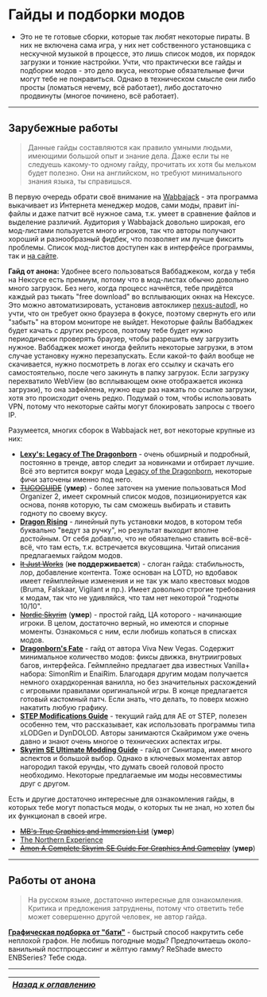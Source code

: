 # Гайды и подборки модов

+ Это не те готовые сборки, которые так любят некоторые пираты. В них не включена сама игра, у них нет собственного установщика с нескучной музыкой в процессе, это лишь список модов, их порядок загрузки и тонкие настройки. Учти, что практически все гайды и подборки модов - это дело вкуса, некоторые обязательные фичи могут тебе не понравиться. Однако в техническом смысле они либо просты (ломаться нечему, всё работает), либо достаточно продвинуты (многое починено, всё работает).

------

## Зарубежные работы

> Данные гайды составляются как правило умными людьми, имеющими большой опыт и знание дела. Даже если ты не следуешь какому-то одному гайду, прочитать их хотя бы мельком будет полезно. Они на английском, но требуют минимального знания языка, ты справишься.

В первую очередь обрати своё внимание на [Wabbajack](https://www.wabbajack.org) - эта программа выкачивает из Интернета менеджер модов, сами моды, правит ini-файлы и даже патчит всё нужное сама, т.к. умеет в сравнение файлов и выделение различий. Аудитория у Wabbajack довольно широкая, его мод-листами пользуется много игроков, так что авторы получают хороший и разнообразный фидбек, что позволяет им лучше фиксить проблемы. Список мод-листов доступен как в интерфейсе программы, так и [на сайте](https://www.wabbajack.org/gallery).

**Гайд от анона:** Удобнее всего пользоваться Ваббаджеком, когда у тебя на Нексусе есть премиум, потому что в мод-листах обычно довольно много загрузок. Без него, когда процесс начнётся, тебе придётся каждый раз тыкать "free download" во всплывающих окнах на Нексусе. Это можно автоматизировать, установив автокликер [nexus-autodl](https://parsiad.ca/nexus-autodl/), но учти, что он требует окно браузера в фокусе, поэтому свернуть его или "забыть" на втором мониторе не выйдет. Некоторые файлы Ваббаджек будет качать с других ресурсов, поэтому тебе будет нужно периодически проверять браузер, чтобы разрешить ему загрузить нужное. Ваббаджек может иногда фейлить некоторые загрузки, в этом случае установку нужно перезапускать. Если какой-то файл вообще не скачивается, нужно посмотреть в логах его ссылку и скачать его самостоятельно, после чего закинуть в папку загрузок. Если загрузку перехватило WebView (во всплывающем окне отображается иконка загрузки), то она зафейлена, нужно еще раз нажать по ссылке загрузки, хотя это происходит очень редко. Подумай о том, чтобы использовать VPN, потому что некоторые сайты могут блокировать запросы с твоего IP.

Разумеется, многих сборок в Wabbajack нет, вот некоторые крупные из них:
  + **[Lexy's: Legacy of The Dragonborn](https://lexyslotd.com)** - очень обширный и подробный, постоянно в тренде, автор следит за новинками и отбирает лучшие. Всё это вертится вокруг мода [Legacy of the Dragonborn](https://www.nexusmods.com/skyrimspecialedition/mods/11802), некоторые фичи заточены именно под него.
  + ~~[TUCOGUIDE](https://www.nexusmods.com/skyrimspecialedition/mods/10694)~~ (**умер**) - более заточен на умение пользоваться Mod Organizer 2, имеет скромный список модов, позиционируется как основа, поняв которую, ты сам сможешь выбирать и ставить годноту по своему вкусу.
  + **[Dragon Rising](https://belowthesunmodding.wordpress.com/2017/04/30/dragon-rising)** - линейный путь установки модов, в котором тебя буквально "ведут за ручку", но результат выходит вполне достойным. От себя добавлю, что не обязательно ставить всё-всё-всё, что там есть, т.к. встречается вкусовщина. Читай описания предлагаемых гайдом модов.
  + ~~[It Just Works](https://www.nexusmods.com/skyrimspecialedition/mods/15984)~~ (**не поддерживается**) - слоган гайда: стабильность, лор, добавление контента. Тоже основан на LOTD, но вдобавок имеет геймплейные изменения и не так уж мало квестовых модов (Bruma, Falskaar, Vigilant и пр.). Имеет довольно строгие требования к модам, так что не удивляйся, что там нет некоторой "годноты 10/10".
  + ~~[Nordic Skyrim](https://www.nexusmods.com/skyrimspecialedition/mods/12562)~~ (**умер**) - простой гайд, ЦА которого - начинающие игроки. В целом, достаточно верный, но имеются и спорные моменты. Ознакомься с ним, если любишь копаться в списках модов.
  + **[Dragonborn's Fate](https://dragonbornsfate.github.io/index.html)** - гайд от автора Viva New Vegas. Содержит минимальное количество модов: фиксы движка, внутриигровых багов, интерфейса. Геймплейно предлагает два известных Vanilla+ набора: SimonRim и EnaiRim. Благодаря другим модам получается немного охардкоренная ванилла, но без значительных расхождений с игровыми правилами оригинальной игры. В конце предлагается готовый кастомный патч. Если знать, что делать, то поверх можно накатить любую графику.
  + **[STEP Modifications Guide](https://stepmodifications.org/wiki/SkyrimSE:2.1.0)** - текущий гайд для AE от STEP, полезен особенно тем, что рассказывает, как использовать программы типа xLODGen и DynDOLOD. Авторы занимаются Скайримом уже очень давно и знают очень многое о технических аспектах игры.
  + **[Skyrim SE Ultimate Modding Guide](https://www.sinitargaming.com/skyrim_se.html)** - гайд от Синитара, имеет много аспектов и большой выбор. Однако в ключевых моментах автор нагородил такой ерунды, что думать своей головой просто необходимо. Некоторые предлагаемые им моды несовместимы друг с другом.

Есть и другие достаточно интересные для ознакомления гайды, в которых тебе могут попасться моды, о которых ты не знал, но хотел бы их функционал в своей игре.
  + ~~[MB's True Graphics and Immersion List](https://www.nexusmods.com/skyrimspecialedition/mods/28177)~~ (**умер**)
  + [The Northern Experience](https://www.nexusmods.com/skyrimspecialedition/mods/23894)
  + ~~[Amon A Complete Skyrim SE Guide For Graphics And Gameplay](https://www.nexusmods.com/skyrimspecialedition/mods/23826)~~ (**умер**)

------

## Работы от анона

> На русском языке, достаточно интересные для ознакомления. Критика и предложения затруднены, потому что ответить тебе может совершенно другой человек, не автор гайда.

**[Графическая подборка от "бати"](../00_Resources/02_Anon_Guides/00_Daddy_Graphics/Guide.md)** - быстрый способ накрутить себе неплохой графон. Не любишь погодные моды? Предпочитаешь около-ванильный постпроцессинг и жёлтую гамму? ReShade вместо ENBSeries? Тебе сюда.

------

|[*Назад к оглавлению*](../01_Оглавление.md)|
|:---:|
